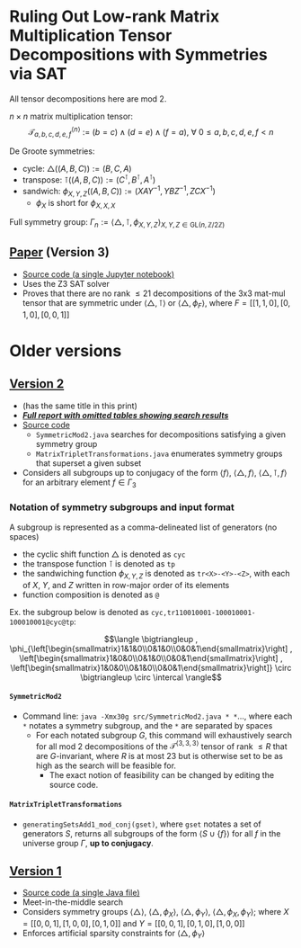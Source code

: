 # Ruling Out Low-rank Matrix Multiplication Tensor Decompositions with Symmetries via SAT

All tensor decompositions here are mod 2.

$n\times n$ matrix multiplication tensor:
$$\mathcal{T}^{\langle n\rangle}_{a,b,c,d,e,f} \ := \ (b=c) \land (d=e) \land (f=a) ,\ \forall\ 0\le a,b,c,d,e,f\lt n$$

De Groote symmetries:
* cycle: $\bigtriangleup((A,B,C)):=(B,C,A)$
* transpose: $\intercal((A,B,C)):=(C^\intercal,B^\intercal,A^\intercal)$
* sandwich: $\phi_{X,Y,Z}((A,B,C)):=(XAY^{-1},YBZ^{-1},ZCX^{-1})$
  * $\phi_X$ is short for $\phi_{X,X,X}$

Full symmetry group: $\Gamma_n := \left\langle \bigtriangleup,\intercal,\phi_{X,Y,Z} \right\rangle_{X,Y,Z\in\mathrm{GL}(n,\mathbb{Z}/2\mathbb{Z})}$

## [Paper](https://arxiv.org/abs/2402.01011) (Version 3)
* [Source code (a single Jupyter notebook)](https://github.com/coolcomputery/Matrix-Multiplication-Tensor-Decomposition/blob/9dd2d38559252023390add09c8520dd8fefbc8ee/SAT%20%2B%20symmetry%20restrictions.ipynb)
* Uses the Z3 SAT solver
* Proves that there are no rank $\le 21$ decompositions of the 3x3 mat-mul tensor that are symmetric under $\left\langle \bigtriangleup, \intercal \right\rangle$ or $\left\langle \bigtriangleup, \phi_F \right\rangle$, where $F=[[1,1,0],[0,1,0],[0,0,1]]$

# Older versions
## [Version 2](https://murj-assets.s3.amazonaws.com/assets/issues/Vol_45_Published.pdf#page=33)
* (has the same title in this print)
* [***Full report with omitted tables showing search results***](https://github.com/coolcomputery/Matrix-Multiplication-Tensor-Decomposition/blob/4508649a56a2861fd3a262c1159feba959d48d60/full-part2-report.pdf)
* [Source code](https://github.com/coolcomputery/Matrix-Multiplication-Tensor-Decomposition/tree/5b15fedf474cb35f6b43b360b05aadc0520fb4af)
  * `SymmetricMod2.java` searches for decompositions satisfying a given symmetry group
  * `MatrixTripletTransformations.java` enumerates symmetry groups that superset a given subset
* Considers all subgroups up to conjugacy of the form $\left\langle f \right\rangle$, $\left\langle \bigtriangleup, f \right\rangle$, $\left\langle \bigtriangleup, \intercal, f \right\rangle$ for an arbitrary element $f\in\Gamma_3$

### Notation of symmetry subgroups and input format
A subgroup is represented as a comma-delineated list of generators (no spaces)
* the cyclic shift function $\bigtriangleup$ is denoted as `cyc`
* the transpose function $\intercal$ is denoted as `tp`
* the sandwiching function $\phi_{X,Y,Z}$ is denoted as `tr<X>-<Y>-<Z>`, with each of $X$, $Y$, and $Z$ written in row-major order of its elements
* function composition is denoted as `@`

Ex. the subgroup below is denoted as `cyc,tr110010001-100010001-100010001@cyc@tp`:
```math
\langle
\bigtriangleup , \phi_{\left[\begin{smallmatrix}1&1&0\\0&1&0\\0&0&1\end{smallmatrix}\right] , \left[\begin{smallmatrix}1&0&0\\0&1&0\\0&0&1\end{smallmatrix}\right] , \left[\begin{smallmatrix}1&0&0\\0&1&0\\0&0&1\end{smallmatrix}\right]} \circ \bigtriangleup \circ \intercal
\rangle
```

#### `SymmetricMod2`
* Command line: `java -Xmx30g src/SymmetricMod2.java * *`..., where each `*` notates a symmetry subgroup, and the `*` are separated by spaces
  * For each notated subgroup $G$, this command will exhaustively search for all mod 2 decompositions of the $\mathcal{T}^{\langle 3, 3, 3\rangle}$ tensor of rank $\le R$ that are $G$-invariant, where $R$ is at most 23 but is otherwise set to be as high as the search will be feasible for.
    * The exact notion of feasibility can be changed by editing the source code.

#### `MatrixTripletTransformations`
  * `generatingSetsAdd1_mod_conj(gset)`, where `gset` notates a set of generators $S$, returns all subgroups of the form $\langle S \cup \{f\}\rangle$ for all $f$ in the universe group $\Gamma$, **up to conjugacy**.

## [Version 1](https://murj-assets.s3.amazonaws.com/assets/issues/Vol_43_Published.pdf#page=33)
* [Source code (a single Java file)](https://github.com/coolcomputery/Matrix-Multiplication-Tensor-Decomposition/blob/79500ae287090ac08c502425727eb56ccbad86fe/SymmetricMod2.java)
* Meet-in-the-middle search
* Considers symmetry groups $\left\langle \bigtriangleup \right\rangle$, $\left\langle \bigtriangleup, \phi_X \right\rangle$, $\left\langle \bigtriangleup, \phi_Y \right\rangle$, $\left\langle \bigtriangleup, \phi_X, \phi_Y \right\rangle$; where $X=[[0,0,1],[1,0,0],[0,1,0]]$ and $Y=[[0,0,1],[0,1,0],[1,0,0]]$
* Enforces artificial sparsity constraints for $\left\langle \bigtriangleup, \phi_Y \right\rangle$
